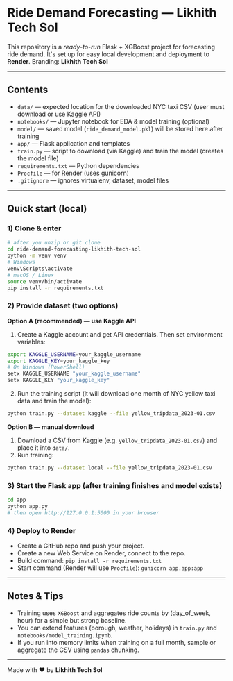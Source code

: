 # Ride Demand Forecasting — Likhith Tech Sol

This repository is a *ready-to-run* Flask + XGBoost project for forecasting ride demand. It's set up for easy local development and deployment to **Render**.
Branding: **Likhith Tech Sol**

---
## Contents
- `data/` — expected location for the downloaded NYC taxi CSV (user must download or use Kaggle API)
- `notebooks/` — Jupyter notebook for EDA & model training (optional)
- `model/` — saved model (`ride_demand_model.pkl`) will be stored here after training
- `app/` — Flask application and templates
- `train.py` — script to download (via Kaggle) and train the model (creates the model file)
- `requirements.txt` — Python dependencies
- `Procfile` — for Render (uses gunicorn)
- `.gitignore` — ignores virtualenv, dataset, model files

---
## Quick start (local)

### 1) Clone & enter
```bash
# after you unzip or git clone
cd ride-demand-forecasting-likhith-tech-sol
python -m venv venv
# Windows
venv\Scripts\activate
# macOS / Linux
source venv/bin/activate
pip install -r requirements.txt
```

### 2) Provide dataset (two options)

**Option A (recommended) — use Kaggle API**

1. Create a Kaggle account and get API credentials. Then set environment variables:
```bash
export KAGGLE_USERNAME=your_kaggle_username
export KAGGLE_KEY=your_kaggle_key
# On Windows (PowerShell)
setx KAGGLE_USERNAME "your_kaggle_username"
setx KAGGLE_KEY "your_kaggle_key"
```

2. Run the training script (it will download one month of NYC yellow taxi data and train the model):
```bash
python train.py --dataset kaggle --file yellow_tripdata_2023-01.csv
```

**Option B — manual download**

1. Download a CSV from Kaggle (e.g. `yellow_tripdata_2023-01.csv`) and place it into `data/`.
2. Run training:
```bash
python train.py --dataset local --file yellow_tripdata_2023-01.csv
```

### 3) Start the Flask app (after training finishes and model exists)
```bash
cd app
python app.py
# then open http://127.0.0.1:5000 in your browser
```

### 4) Deploy to Render
- Create a GitHub repo and push your project.
- Create a new Web Service on Render, connect to the repo.
- Build command: `pip install -r requirements.txt`
- Start command (Render will use `Procfile`): `gunicorn app.app:app`

---
## Notes & Tips
- Training uses `XGBoost` and aggregates ride counts by (day_of_week, hour) for a simple but strong baseline.
- You can extend features (borough, weather, holidays) in `train.py` and `notebooks/model_training.ipynb`.
- If you run into memory limits when training on a full month, sample or aggregate the CSV using `pandas` chunking.

---
Made with ❤️ by **Likhith Tech Sol**
